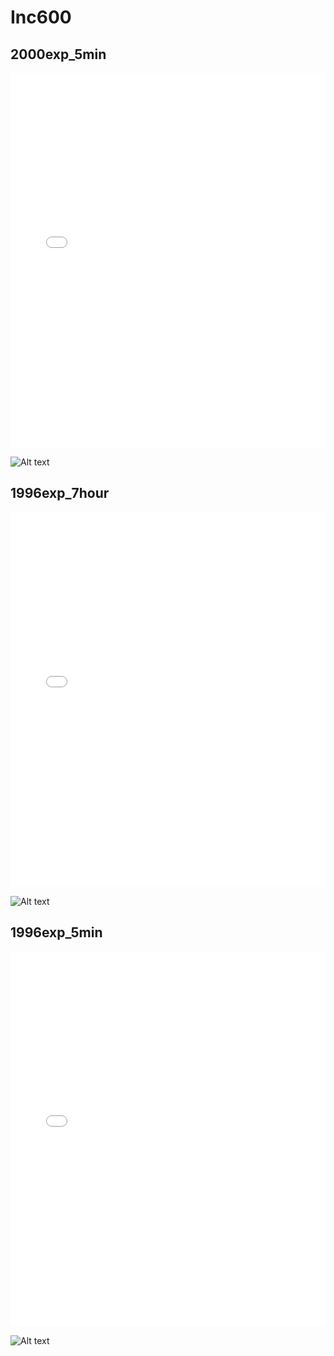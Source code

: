 # Inc600

## 2000exp_5min

<iframe src="../../html/Inc600_2000exp_5min.html" width="100%" height="600px" frameborder="0"></iframe>

![Alt text](Inc600_2000exp_5min.png)

## 1996exp_7hour

<iframe src="../../html/Inc600_1996exp_7hour.html" width="100%" height="600px" frameborder="0"></iframe>

![Alt text](Inc600_1996exp_7hour.png)

## 1996exp_5min

<iframe src="../../html/Inc600_1996exp_5min.html" width="100%" height="600px" frameborder="0"></iframe>

![Alt text](Inc600_1996exp_5min.png)


